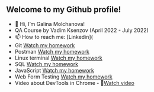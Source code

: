 ## Welcome to my Github profile!

- 👋 Hi, I’m Galina Molchanova!
-  QA Course by Vadim Ksenzov (April 2022 - July 2022)
- 📫 How to reach me: [Linkedin](
- Git [Watch my homework](https://github.com/GalinaMolchanova/Git)
- Postman [Watch my homework](https://github.com/GalinaMolchanova/Postman)
- Linux terminal [Watch my homework](https://github.com/GalinaMolchanova/Terminal_linux)
- SQL [Watch my homework](https://github.com/GalinaMolchanova/SQL)
- JavaScript [Watch my homework](https://github.com/GalinaMolchanova/JavaScript)
- Web Form Testing [Watch my homework](https://docs.google.com/spreadsheets/d/1hA76JVxHAYAVeM8AOHHq07Z40EEPnGqjGnwbwKb5TTs/edit#gid=713776852)
- Video about DevTools in Chrome - 🎥[Watch video](https://www.youtube.com/watch?v=GRrFKrd7dnE&ab_channel=%D0%93%D0%B0%D0%BB%D0%B8%D0%BD%D0%B0%D0%9C%D0%BE%D0%BB%D1%87%D0%B0%D0%BD%D0%BE%D0%B2%D0%B0)


<!---
GalinaMolchanova/GalinaMolchanova is a ✨ special ✨ repository because its `README.md` (this file) appears on your GitHub profile.
You can click the Preview link to take a look at your changes.
--->

